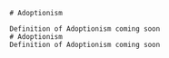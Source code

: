 
    # Adoptionism

    Definition of Adoptionism coming soon
    # Adoptionism
    Definition of Adoptionism coming soon